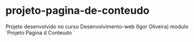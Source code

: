 # projeto-pagina-de-conteudo

Projeto desenvolvido no curso Desenvolvimento-web (Igor Oliveira) modulo  ´Projeto Pagina d Conteudo ´
